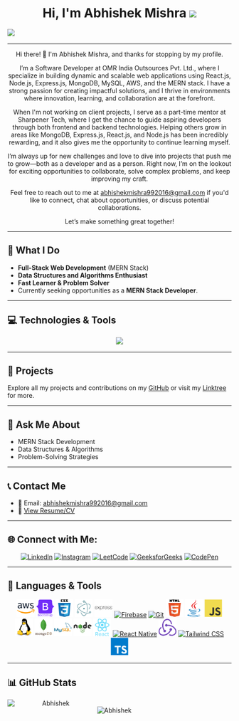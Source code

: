 <!-- Greeting and introduction -->
<h1 align="center">Hi, I'm Abhishek Mishra <img src="https://media.giphy.com/media/hvRJCLFzcasrR4ia7z/giphy.gif" width="35"></h1>

<a href="#" align="center">
  <img src="https://readme-typing-svg.herokuapp.com?color=FFF&center=true&lines=1500%2B+Hours+of+Coding+Experience;MERN+Stack+Developer;Data+Structures+and+Algorithms;Full+Stack+Web+Developer" />
</a>

<hr/>

<div align="center">
  <p align="center">
  Hi there! 👋 I'm Abhishek Mishra, and thanks for stopping by my profile.

I’m a Software Developer at OMR India Outsources Pvt. Ltd., where I specialize in building dynamic and scalable web applications using React.js, Node.js, Express.js, MongoDB, MySQL, AWS, and the MERN stack. I have a strong passion for creating impactful solutions, and I thrive in environments where innovation, learning, and collaboration are at the forefront.

When I'm not working on client projects, I serve as a part-time mentor at Sharpener Tech, where I get the chance to guide aspiring developers through both frontend and backend technologies. Helping others grow in areas like MongoDB, Express.js, React.js, and Node.js has been incredibly rewarding, and it also gives me the opportunity to continue learning myself.

I’m always up for new challenges and love to dive into projects that push me to grow—both as a developer and as a person. Right now, I’m on the lookout for exciting opportunities to collaborate, solve complex problems, and keep improving my craft.

Feel free to reach out to me at abhishekmishra992016@gmail.com if you'd like to connect, chat about opportunities, or discuss potential collaborations.

Let’s make something great together! 
  </p>
</div>

---

## 🚀 What I Do
- **Full-Stack Web Development** (MERN Stack)
- **Data Structures and Algorithms Enthusiast**
- **Fast Learner & Problem Solver**
- Currently seeking opportunities as a **MERN Stack Developer**.

---

## 💻 Technologies & Tools
<p align="center">
  <a href="https://skillicons.dev">
    <img src="https://skillicons.dev/icons?i=html,css,tailwind,svg,javascript,react,nextjs,typescript,materialui,nodejs,expressjs,mongodb,git,mysql" />
  </a>
</p>

---

## 📂 Projects
Explore all my projects and contributions on my [GitHub](https://github.com/abhishek-mishra-77) or visit my [Linktree](https://linktr.ee/abhishekmishra07) for more.

---

## 🔎 Ask Me About
- MERN Stack Development
- Data Structures & Algorithms
- Problem-Solving Strategies

---

## 📞 Contact Me
- 📧 Email: [abhishekmishra992016@gmail.com](mailto:abhishekmishra992016@gmail.com)
- 📄 [View Resume/CV](https://drive.google.com/file/d/1cCxSvDLIykrJ-SbtiT4waPqP_6qP4DcB/view)

---

## 🌐 Connect with Me:
<p align="center">
  <a href="https://www.linkedin.com/in/abhishekmishra77/" target="_blank"><img src="https://img.shields.io/badge/LinkedIn-%230077B5?style=for-the-badge&logo=linkedin&logoColor=white" alt="LinkedIn" /></a>
  <a href="https://www.instagram.com/abhishekm_developer/" target="_blank"><img src="https://img.shields.io/badge/Instagram-%23E4405F?style=for-the-badge&logo=instagram&logoColor=white" alt="Instagram" /></a>
  <a href="https://leetcode.com/u/abhishekmishra992016/" target="_blank"><img src="https://img.shields.io/badge/LeetCode-%23F1F1F1?style=for-the-badge&logo=leetcode&logoColor=black" alt="LeetCode" /></a>
  <a href="https://www.geeksforgeeks.org/user/abhishekmissfie/" target="_blank"><img src="https://img.shields.io/badge/GeeksforGeeks-%2300C7B7?style=for-the-badge&logo=geeksforgeeks&logoColor=white" alt="GeeksforGeeks" /></a>
  <a href="https://codepen.io/abhishekmishra07" target="_blank"><img src="https://img.shields.io/badge/CodePen-%23131417?style=for-the-badge&logo=codepen&logoColor=white" alt="CodePen" /></a>
</p>

---

## 🔧 Languages & Tools
<p align="center">
  <a href="https://aws.amazon.com" target="_blank" rel="noreferrer"><img src="https://raw.githubusercontent.com/devicons/devicon/master/icons/amazonwebservices/amazonwebservices-original-wordmark.svg" alt="AWS" width="40" height="40"/></a>
  <a href="https://getbootstrap.com" target="_blank" rel="noreferrer"><img src="https://raw.githubusercontent.com/devicons/devicon/master/icons/bootstrap/bootstrap-plain-wordmark.svg" alt="Bootstrap" width="40" height="40"/></a>
  <a href="https://www.w3schools.com/css/" target="_blank" rel="noreferrer"><img src="https://raw.githubusercontent.com/devicons/devicon/master/icons/css3/css3-original-wordmark.svg" alt="CSS3" width="40" height="40"/></a>
  <a href="https://www.electronjs.org" target="_blank" rel="noreferrer"><img src="https://raw.githubusercontent.com/devicons/devicon/master/icons/electron/electron-original.svg" alt="Electron" width="40" height="40"/></a>
  <a href="https://expressjs.com" target="_blank" rel="noreferrer"><img src="https://raw.githubusercontent.com/devicons/devicon/master/icons/express/express-original-wordmark.svg" alt="Express" width="40" height="40"/></a>
  <a href="https://firebase.google.com/" target="_blank" rel="noreferrer"><img src="https://www.vectorlogo.zone/logos/firebase/firebase-icon.svg" alt="Firebase" width="40" height="40"/></a>
  <a href="https://git-scm.com/" target="_blank" rel="noreferrer"><img src="https://www.vectorlogo.zone/logos/git-scm/git-scm-icon.svg" alt="Git" width="40" height="40"/></a>
  <a href="https://www.w3.org/html/" target="_blank" rel="noreferrer"><img src="https://raw.githubusercontent.com/devicons/devicon/master/icons/html5/html5-original-wordmark.svg" alt="HTML5" width="40" height="40"/></a>
  <a href="https://www.java.com" target="_blank" rel="noreferrer"><img src="https://raw.githubusercontent.com/devicons/devicon/master/icons/java/java-original.svg" alt="Java" width="40" height="40"/></a>
  <a href="https://developer.mozilla.org/en-US/docs/Web/JavaScript" target="_blank" rel="noreferrer"><img src="https://raw.githubusercontent.com/devicons/devicon/master/icons/javascript/javascript-original.svg" alt="JavaScript" width="40" height="40"/></a>
  <a href="https://www.linux.org/" target="_blank" rel="noreferrer"><img src="https://raw.githubusercontent.com/devicons/devicon/master/icons/linux/linux-original.svg" alt="Linux" width="40" height="40"/></a>
  <a href="https://www.mongodb.com/" target="_blank" rel="noreferrer"><img src="https://raw.githubusercontent.com/devicons/devicon/master/icons/mongodb/mongodb-original-wordmark.svg" alt="MongoDB" width="40" height="40"/></a>
  <a href="https://www.mysql.com/" target="_blank" rel="noreferrer"><img src="https://raw.githubusercontent.com/devicons/devicon/master/icons/mysql/mysql-original-wordmark.svg" alt="MySQL" width="40" height="40"/></a>
  <a href="https://nodejs.org" target="_blank" rel="noreferrer"><img src="https://raw.githubusercontent.com/devicons/devicon/master/icons/nodejs/nodejs-original-wordmark.svg" alt="Node.js" width="40" height="40"/></a>
  <a href="https://reactjs.org/" target="_blank" rel="noreferrer"><img src="https://raw.githubusercontent.com/devicons/devicon/master/icons/react/react-original-wordmark.svg" alt="React" width="40" height="40"/></a>
  <a href="https://reactnative.dev/" target="_blank" rel="noreferrer"><img src="https://reactnative.dev/img/header_logo.svg" alt="React Native" width="40" height="40"/></a>
  <a href="https://redux.js.org" target="_blank" rel="noreferrer"><img src="https://raw.githubusercontent.com/devicons/devicon/master/icons/redux/redux-original.svg" alt="Redux" width="40" height="40"/></a>
  <a href="https://tailwindcss.com/" target="_blank" rel="noreferrer"><img src="https://www.vectorlogo.zone/logos/tailwindcss/tailwindcss-icon.svg" alt="Tailwind CSS" width="40" height="40"/></a>
  <a href="https://www.typescriptlang.org/" target="_blank" rel="noreferrer"><img src="https://raw.githubusercontent.com/devicons/devicon/master/icons/typescript/typescript-original.svg" alt="TypeScript" width="40" height="40"/></a>
</p>

---

## 📊 GitHub Stats
<p align="center">
<div align="center" style="display: flex; flex-wrap: nowrap;">
    <img width="40%" src="https://github-readme-stats.vercel.app/api?username=Abhishek-Mishra-77&count_private=true&show_icons=true&theme=radical&hide_border=true" alt="Abhishek" />
<!--     <img width="42.4%" src="http://github-readme-streak-stats.herokuapp.com?user=chhavi48&theme=radical&hide_border=true&date_format=M%20j%5B%2C%20Y%5D" alt="chhavi" /> -->
   <p><img align="center" src="https://github-readme-streak-stats.herokuapp.com/?user=Abhishek-Mishra-77&show_icons=true&theme=radical&hide_border=true" alt="Abhishek" /></p>
</div>
</p>


